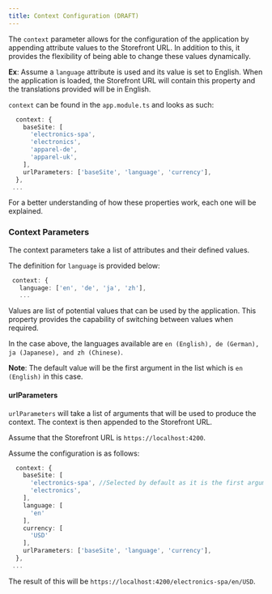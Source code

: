 ```yaml
---
title: Context Configuration (DRAFT)
---
```


The `context` parameter allows for the configuration of the application by appending attribute values to the Storefront URL.
In addition to this, it provides the flexibility of being able to change these values dynamically.

**Ex**: Assume a `language` attribute is used and its value is set to English.
When the application is loaded, the Storefront URL will contain this property and the translations provided will be in English.

`context` can be found in the `app.module.ts` and looks as such:

```typescript
  context: {
    baseSite: [
      'electronics-spa',
      'electronics',
      'apparel-de',
      'apparel-uk',
    ],
    urlParameters: ['baseSite', 'language', 'currency'],
  },
 ...
```

For a better understanding of how these properties work, each one will be explained.

### Context Parameters

The context parameters take a list of attributes and their defined values.

The definition for `language` is provided below:

```typescript
 context: {
   language: ['en', 'de', 'ja', 'zh'],
   ...
```

Values are list of potential values that can be used by the application.
This property provides the capability of switching between values when required.

In the case above, the languages available are `en (English), de (German), ja (Japanese), and zh (Chinese)`.

**Note**: The default value will be the first argument in the list which is `en (English)` in this case.

#### urlParameters

`urlParameters` will take a list of arguments that will be used to produce the context. The context is then appended to the Storefront
URL.

Assume that the Storefront URL is `https://localhost:4200`.

Assume the configuration is as follows:

```typescript
  context: {
    baseSite: [
      'electronics-spa', //Selected by default as it is the first argument in the list
      'electronics',
    ],
    language: [
      'en'
    ],
    currency: [
      'USD'
    ],
    urlParameters: ['baseSite', 'language', 'currency'],
  },
 ...
```

The result of this will be `https://localhost:4200/electronics-spa/en/USD`.
